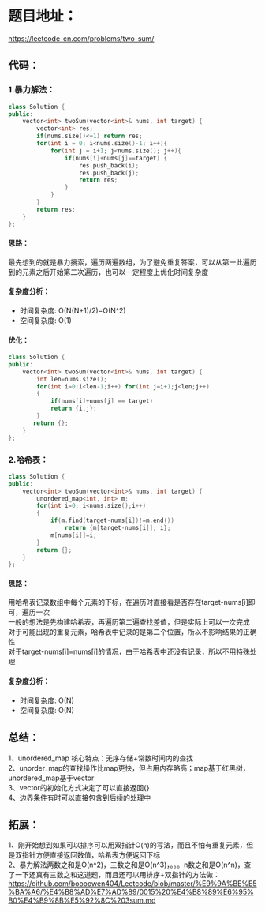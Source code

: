 # 题目地址：
https://leetcode-cn.com/problems/two-sum/
## 代码：
### 1.暴力解法：
```C++
class Solution {
public:
    vector<int> twoSum(vector<int>& nums, int target) {
        vector<int> res;
        if(nums.size()<=1) return res;
        for(int i = 0; i<nums.size()-1; i++){
            for(int j = i+1; j<nums.size(); j++){
                if(nums[i]+nums[j]==target) {
                    res.push_back(i);
                    res.push_back(j);
                    return res;
                }
            }
        }
        return res;
    }
};
```
#### 思路：
最先想到的就是暴力搜索，遍历两遍数组，为了避免重复答案，可以从第一此遍历到的元素之后开始第二次遍历，也可以一定程度上优化时间复杂度
#### 复杂度分析：
- 时间复杂度: O(N(N+1)/2)=O(N^2)
- 空间复杂度: O(1)
#### 优化：
```C++
class Solution {
public:
    vector<int> twoSum(vector<int>& nums, int target) {
        int len=nums.size();
        for(int i=0;i<len-1;i++) for(int j=i+1;j<len;j++)
        {
            if(nums[i]+nums[j] == target)
            return {i,j};
        }
       return {};
    }
};
```
### 2.哈希表：
```C++
class Solution {
public:
    vector<int> twoSum(vector<int>& nums, int target) {
        unordered_map<int, int> m;
        for(int i=0; i<nums.size();i++)
        {
            if(m.find(target-nums[i])!=m.end()) 
                return {m[target-nums[i]], i};
            m[nums[i]]=i;
        }
        return {};
    }
};
```
#### 思路：
用哈希表记录数组中每个元素的下标，在遍历时直接看是否存在target-nums[i]即可，遍历一次  
一般的想法是先构建哈希表，再遍历第二遍查找差值，但是实际上可以一次完成  
对于可能出现的重复元素，哈希表中记录的是第二个位置，所以不影响结果的正确性  
对于target-nums[i]=nums[i]的情况，由于哈希表中还没有记录，所以不用特殊处理  
#### 复杂度分析：
- 时间复杂度: O(N)
- 空间复杂度: O(N)


## 总结：
1、unordered_map 核心特点：无序存储+常数时间内的查找  
2、unorder_map的查找操作比map更快，但占用内存略高；map基于红黑树，unordered_map基于vector  
3、vector的初始化方式决定了可以直接返回{}  
4、边界条件有时可以直接包含到后续的处理中

## 拓展：
1、刚开始想到如果可以排序可以用双指针O(n)的写法，而且不怕有重复元素，但是双指针方便直接返回数值，哈希表方便返回下标  
2、暴力解法两数之和是O(n^2)，三数之和是O(n^3)，。。。n数之和是O(n^n)，查了一下还真有三数之和这道题，而且还可以用排序+双指针的方法做：  
https://github.com/boooowen404/Leetcode/blob/master/%E9%9A%BE%E5%BA%A6/%E4%B8%AD%E7%AD%89/0015%20%E4%B8%89%E6%95%B0%E4%B9%8B%E5%92%8C%203sum.md
